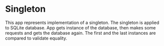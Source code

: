 # Singleton
This app represents implementation of a singleton. The singleton is applied to SQLite database. App gets instance of the database, then makes some requests and gets the database again. The first and the last instances are compared to validate equality.